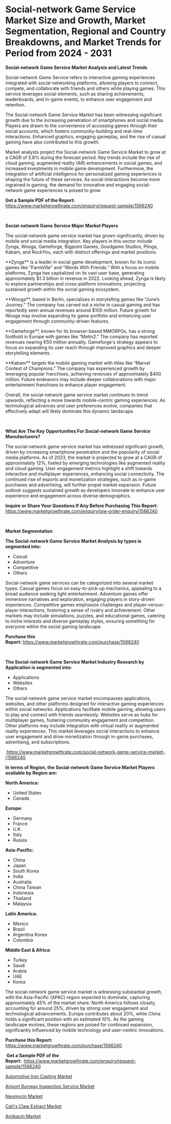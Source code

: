 <p><h1>Social-network Game Service Market Size and Growth, Market Segmentation, Regional and Country Breakdowns, and Market Trends for Period from 2024 -  2031</h1></p><p><strong>Social-network Game Service Market Analysis and Latest Trends</strong></p>
<p><p>Social-network Game Service refers to interactive gaming experiences integrated with social networking platforms, allowing players to connect, compete, and collaborate with friends and others while playing games. This service leverages social elements, such as sharing achievements, leaderboards, and in-game events, to enhance user engagement and retention.</p><p>The Social-network Game Service Market has been witnessing significant growth due to the increasing penetration of smartphones and social media. Players are drawn to the convenience of accessing games through their social accounts, which fosters community-building and real-time interactions. Enhanced graphics, engaging gameplay, and the rise of casual gaming have also contributed to this growth.</p><p>Market analysts project the Social-network Game Service Market to grow at a CAGR of 5.8% during the forecast period. Key trends include the rise of cloud gaming, augmented reality (AR) enhancements in social games, and increased investments in mobile game development. Furthermore, the integration of artificial intelligence for personalized gaming experiences is shaping the future of these services. As social interactions become more ingrained in gaming, the demand for innovative and engaging social-network game experiences is poised to grow.</p></p>
<p><strong>Get a Sample PDF of the Report:&nbsp;</strong> <a href="https://www.marketgrowthrate.com/enquiry/request-sample/1566240">https://www.marketgrowthrate.com/enquiry/request-sample/1566240</a></p>
<p>&nbsp;</p>
<p><strong>Social-network Game Service Major Market Players</strong></p>
<p><p>The social-network game service market has grown significantly, driven by mobile and social media integration. Key players in this sector include Zynga, Wooga, Gameforge, Bigpoint Games, Goodgame Studios, Plinga, Kabam, and RockYou, each with distinct offerings and market positions.</p><p>**Zynga** is a leader in social game development, known for its iconic games like “FarmVille” and “Words With Friends.” With a focus on mobile platforms, Zynga has capitalized on its vast user base, generating approximately $1.3 billion in revenue in 2022. Looking ahead, Zynga is likely to explore partnerships and cross-platform innovations, projecting sustained growth within the social gaming ecosystem.</p><p>**Wooga**, based in Berlin, specializes in storytelling games like "June’s Journey." The company has carved out a niche in casual gaming and has reportedly seen annual revenues around $100 million. Future growth for Wooga may involve expanding its game portfolio and enhancing user engagement through community-driven features.</p><p>**Gameforge**, known for its browser-based MMORPGs, has a strong foothold in Europe with games like “Metin2.” The company has reported revenues nearing €50 million annually. Gameforge's strategy appears to focus on expanding its user reach through improved graphics and deeper storytelling elements.</p><p>**Kabam** targets the mobile gaming market with titles like “Marvel Contest of Champions.” The company has experienced growth by leveraging popular franchises, achieving revenues of approximately $400 million. Future endeavors may include deeper collaborations with major entertainment franchises to enhance player engagement.</p><p>Overall, the social-network game service market continues to trend upwards, reflecting a move towards mobile-centric gaming experiences. As technological advances and user preferences evolve, companies that effectively adapt will likely dominate this dynamic landscape.</p></p>
<p>&nbsp;</p>
<p><strong>What Are The Key Opportunities For Social-network Game Service Manufacturers?</strong></p>
<p><p>The social-network game service market has witnessed significant growth, driven by increasing smartphone penetration and the popularity of social media platforms. As of 2023, the market is projected to grow at a CAGR of approximately 12%, fueled by emerging technologies like augmented reality and cloud gaming. User engagement metrics highlight a shift towards interactive and multiplayer experiences, enhancing social connectivity. The continued rise of esports and monetization strategies, such as in-game purchases and advertising, will further propel market expansion. Future outlook suggests sustained growth as developers innovate to enhance user experience and engagement across diverse demographics.</p></p>
<p><strong>Inquire or Share Your Questions If Any Before Purchasing This Report:</strong> <a href="https://www.marketgrowthrate.com/enquiry/pre-order-enquiry/1566240">https://www.marketgrowthrate.com/enquiry/pre-order-enquiry/1566240</a></p>
<p>&nbsp;</p>
<p><strong>Market Segmentation</strong></p>
<p><strong>The Social-network Game Service Market Analysis by types is segmented into:</strong></p>
<p><ul><li>Casual</li><li>Adventure</li><li>Competitive</li><li>Others</li></ul></p>
<p><p>Social-network game services can be categorized into several market types. Casual games focus on easy-to-pick-up mechanics, appealing to a broad audience seeking light entertainment. Adventure games offer immersive narratives and exploration, engaging players in story-driven experiences. Competitive games emphasize challenges and player-versus-player interactions, fostering a sense of rivalry and achievement. Other markets may include simulations, puzzles, and educational games, catering to niche interests and diverse gameplay styles, ensuring something for everyone within the social gaming landscape.</p></p>
<p><strong>Purchase this Report:&nbsp;</strong><a href="https://www.marketgrowthrate.com/purchase/1566240">https://www.marketgrowthrate.com/purchase/1566240</a></p>
<p>&nbsp;</p>
<p><strong>The Social-network Game Service Market Industry Research by Application is segmented into:</strong></p>
<p><ul><li>Applications</li><li>Websites</li><li>Others</li></ul></p>
<p><p>The social-network game service market encompasses applications, websites, and other platforms designed for interactive gaming experiences within social networks. Applications facilitate mobile gaming, allowing users to play and connect with friends seamlessly. Websites serve as hubs for multiplayer games, fostering community engagement and competition. Other platforms may include integration with virtual reality or augmented reality experiences. This market leverages social interactions to enhance user engagement and drive monetization through in-game purchases, advertising, and subscriptions.</p></p>
<p><a href="https://www.marketgrowthrate.com/social-network-game-service-market-r1566240">&nbsp;https://www.marketgrowthrate.com/social-network-game-service-market-r1566240</a></p>
<p><strong>In terms of Region, the Social-network Game Service Market Players available by Region are:</strong></p>
<p>
    <p> <strong> North America: </strong>
        <ul>
            <li>United States</li>
            <li>Canada</li>
        </ul>
        </p> 
    <p> <strong> Europe: </strong>
        <ul>
            <li>Germany</li>
            <li>France</li>
            <li>U.K.</li>
            <li>Italy</li>
            <li>Russia</li>
        </ul>
        </p> 
    <p> <strong> Asia-Pacific: </strong>
        <ul>
            <li>China</li>
            <li>Japan</li>
            <li>South Korea</li>
            <li>India</li>
            <li>Australia</li>
            <li>China Taiwan</li>
            <li>Indonesia</li>
            <li>Thailand</li>
            <li>Malaysia</li>
        </ul>
        </p> 
    <p> <strong> Latin America: </strong>
        <ul>
            <li>Mexico</li>
            <li>Brazil</li>
            <li>Argentina Korea</li>
            <li>Colombia</li>
        </ul>
        </p> 
    <p> <strong> Middle East & Africa: </strong>
        <ul>
            <li>Turkey</li>
            <li>Saudi</li>
            <li>Arabia</li>
            <li>UAE</li>
            <li>Korea</li>
        </ul>
    </p>
    </p>
<p><p>The social-network game service market is witnessing substantial growth, with the Asia-Pacific (APAC) region expected to dominate, capturing approximately 45% of the market share. North America follows closely, accounting for around 25%, driven by strong user engagement and technological advancements. Europe contributes about 20%, while China holds a significant position with an estimated 10%. As the gaming landscape evolves, these regions are poised for continued expansion, significantly influenced by mobile technology and user-centric innovations.</p></p>
<p><strong>Purchase this Report: </strong><a href="https://www.marketgrowthrate.com/purchase/1566240">https://www.marketgrowthrate.com/purchase/1566240</a></p>
<p>&nbsp;<strong>Get a Sample PDF of the Report:&nbsp;&nbsp;</strong><a href="https://www.marketgrowthrate.com/enquiry/request-sample/1566240">https://www.marketgrowthrate.com/enquiry/request-sample/1566240</a></p>
<p><strong></strong></p>
<p><p><a href="https://medium.com/@philip.paige_33635/automotive-iron-casting-market-growth-outlook-from-2024-to-2031-and-it-is-projecting-at-10-4-be13b18a93aa">Automotive Iron Casting Market</a></p><p><a href="https://github.com/AshikRahman665/Market-Research-Report-List-1/blob/main/airport-runway-inspection-service-market.md">Airport Runway Inspection Service Market</a></p><p><a href="https://www.linkedin.com/pulse/global-neomycin-market-exploring-share-trends-future-growth-4jh9f?trackingId=JdgfVv%2BWTZq3N1mzQ%2F6YhQ%3D%3D">Neomycin Market</a></p><p><a href="https://github.com/AfsanaMia652/Market-Research-Report-List-1/blob/main/cats-claw-extract-market.md">Cat\'s Claw Extract Market</a></p><p><a href="https://www.linkedin.com/pulse/amikacin-market-size-type-98-purity-type99-type998-typeothers-i3o8f?trackingId=cGv4NAtCTx%2BxVDccMXvgXg%3D%3D">Amikacin Market</a></p></p>